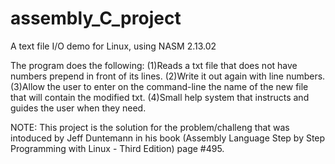 # assembly_C_project
A text file I/O demo for Linux, using NASM 2.13.02

The program does the following:
 (1)Reads a txt file that does not have numbers prepend in front of its lines.
 (2)Write it out again with line numbers.
 (3)Allow the user to enter on the command-line the name of the new file that will contain the modified txt.
 (4)Small help system that instructs and guides the user when they need.
 
NOTE: This project is the solution for the problem/challeng that was intoduced by Jeff Duntemann in his book (Assembly Language Step by Step Programming with Linux - Third Edition) page #495.
